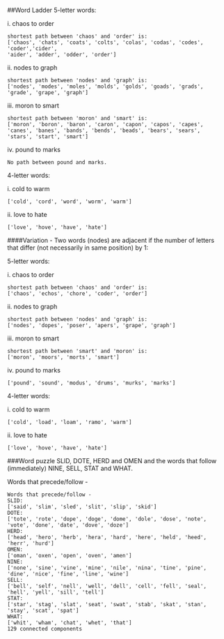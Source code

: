 ##Word Ladder
5-letter words:

  i. chaos to order
  ```
  shortest path between 'chaos' and 'order' is:
['chaos', 'chats', 'coats', 'colts', 'colas', 'codas', 'codes', 'coder','cider',
'aider', 'adder', 'odder', 'order']
```
  ii. nodes to graph
  ```
  shortest path between 'nodes' and 'graph' is:
['nodes', 'modes', 'moles', 'molds', 'golds', 'goads', 'grads', 'grade', 'grape', 'graph']
```
  iii. moron to smart
  ```
  shortest path between 'moron' and 'smart' is:
['moron', 'boron', 'baron', 'caron', 'capon', 'capos', 'capes', 'canes', 'banes', 'bands', 'bends', 'beads', 'bears', 'sears', 'stars', 'start', 'smart']
```
  iv. pound to marks
```
No path between pound and marks.
```

4-letter words:

  i. cold to warm
  ```
  ['cold', 'cord', 'word', 'worm', 'warm']
  ```
  ii. love to hate
  ```
  ['love', 'hove', 'have', 'hate']
  ```

####Variation - Two words (nodes) are adjacent if the number of letters that differ (not necessarily in same position) by 1:

5-letter words:

  i. chaos to order
  ```
  shortest path between 'chaos' and 'order' is:
['chaos', 'echos', 'chore', 'coder', 'order']
```
  ii. nodes to graph
  ```
  shortest path between 'nodes' and 'graph' is:
['nodes', 'dopes', 'poser', 'apers', 'grape', 'graph']
```
  iii. moron to smart
  ```
  shortest path between 'smart' and 'moron' is:
['moron', 'moors', 'morts', 'smart']

```
  iv. pound to marks
```
['pound', 'sound', 'modus', 'drums', 'murks', 'marks']
```

4-letter words:

  i. cold to warm
  ```
  ['cold', 'load', 'loam', 'ramo', 'warm']
  ```
  ii. love to hate
  ```
  ['love', 'hove', 'have', 'hate']
```
###Word puzzle
SLID, DOTE, HERD and OMEN and the words that follow (immediately) NINE, SELL, STAT and WHAT.

Words that precede/follow - 
```
Words that precede/follow - 
SLID:
['said', 'slim', 'sled', 'slit', 'slip', 'skid']
DOTE:
['tote', 'rote', 'dope', 'doge', 'dome', 'dole', 'dose', 'note', 'vote', 'done', 'date', 'dove', 'doze']
HERD:
['head', 'hero', 'herb', 'hera', 'hard', 'here', 'held', 'heed', 'herr', 'hurd']
OMEN:
['oman', 'oxen', 'open', 'oven', 'amen']
NINE:
['none', 'sine', 'vine', 'mine', 'nile', 'nina', 'tine', 'pine', 'dine', 'nice', 'fine', 'line', 'wine']
SELL:
['bell', 'self', 'nell', 'well', 'dell', 'cell', 'fell', 'seal', 'hell', 'yell', 'sill', 'tell']
STAT:
['star', 'stag', 'slat', 'seat', 'swat', 'stab', 'skat', 'stan', 'stay', 'scat', 'spat']
WHAT:
['whit', 'wham', 'chat', 'whet', 'that']
129 connected components
```
